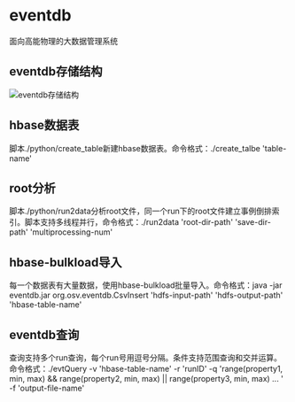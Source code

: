 # eventdb
面向高能物理的大数据管理系统

## eventdb存储结构
![eventdb存储结构](http://img.blog.csdn.net/20171023200529849?watermark/2/text/aHR0cDovL2Jsb2cuY3Nkbi5uZXQvaGVsbG94aXl1ZQ==/font/5a6L5L2T/fontsize/400/fill/I0JBQkFCMA==/dissolve/70/gravity/SouthEast)

## hbase数据表
脚本./python/create_table新建hbase数据表。命令格式：./create_talbe 'table-name'

## root分析
脚本./python/run2data分析root文件，同一个run下的root文件建立事例倒排索引。脚本支持多线程并行，命令格式：./run2data 'root-dir-path' 'save-dir-path' 'multiprocessing-num'

## hbase-bulkload导入
每一个数据表有大量数据，使用hbase-bulkload批量导入。命令格式：java -jar eventdb.jar org.osv.eventdb.CsvInsert 'hdfs-input-path' 'hdfs-output-path' 'hbase-table-name'

## eventdb查询
查询支持多个run查询，每个run号用逗号分隔。条件支持范围查询和交并运算。命令格式：./evtQuery -v 'hbase-table-name' -r 'runID' -q 'range(property1, min, max) && range(property2, min, max) || range(property3, min, max) ... ' -f 'output-file-name'
